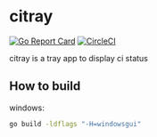 # citray

[![Go Report Card](https://goreportcard.com/badge/github.com/petershen0307/citray)](https://goreportcard.com/report/github.com/petershen0307/citray)
[![CircleCI](https://circleci.com/gh/petershen0307/citray.svg?style=shield)](https://circleci.com/gh/petershen0307/citray)

citray is a tray app to display ci status

## How to build

windows:

```sh
go build -ldflags "-H=windowsgui"
```
